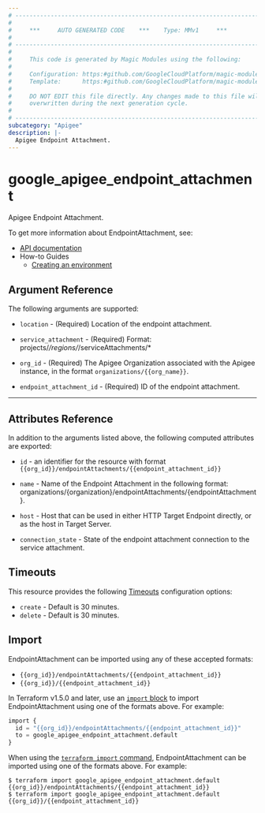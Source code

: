 ```yaml
---
# ----------------------------------------------------------------------------
#
#     ***     AUTO GENERATED CODE    ***    Type: MMv1     ***
#
# ----------------------------------------------------------------------------
#
#     This code is generated by Magic Modules using the following:
#
#     Configuration: https:#github.com/GoogleCloudPlatform/magic-modules/tree/main/mmv1/products/apigee/EndpointAttachment.yaml
#     Template:      https:#github.com/GoogleCloudPlatform/magic-modules/tree/main/mmv1/templates/terraform/resource.html.markdown.tmpl
#
#     DO NOT EDIT this file directly. Any changes made to this file will be
#     overwritten during the next generation cycle.
#
# ----------------------------------------------------------------------------
subcategory: "Apigee"
description: |-
  Apigee Endpoint Attachment.
---
```


# google_apigee_endpoint_attachment

Apigee Endpoint Attachment.


To get more information about EndpointAttachment, see:

* [API documentation](https://cloud.google.com/apigee/docs/reference/apis/apigee/rest/v1/organizations.endpointAttachments/create)
* How-to Guides
    * [Creating an environment](https://cloud.google.com/apigee/docs/api-platform/get-started/create-environment)

## Argument Reference

The following arguments are supported:


* `location` -
  (Required)
  Location of the endpoint attachment.

* `service_attachment` -
  (Required)
  Format: projects/*/regions/*/serviceAttachments/*

* `org_id` -
  (Required)
  The Apigee Organization associated with the Apigee instance,
  in the format `organizations/{{org_name}}`.

* `endpoint_attachment_id` -
  (Required)
  ID of the endpoint attachment.


- - -



## Attributes Reference

In addition to the arguments listed above, the following computed attributes are exported:

* `id` - an identifier for the resource with format `{{org_id}}/endpointAttachments/{{endpoint_attachment_id}}`

* `name` -
  Name of the Endpoint Attachment in the following format:
  organizations/{organization}/endpointAttachments/{endpointAttachment}.

* `host` -
  Host that can be used in either HTTP Target Endpoint directly, or as the host in Target Server.

* `connection_state` -
  State of the endpoint attachment connection to the service attachment.


## Timeouts

This resource provides the following
[Timeouts](https://developer.hashicorp.com/terraform/plugin/sdkv2/resources/retries-and-customizable-timeouts) configuration options:

- `create` - Default is 30 minutes.
- `delete` - Default is 30 minutes.

## Import


EndpointAttachment can be imported using any of these accepted formats:

* `{{org_id}}/endpointAttachments/{{endpoint_attachment_id}}`
* `{{org_id}}/{{endpoint_attachment_id}}`


In Terraform v1.5.0 and later, use an [`import` block](https://developer.hashicorp.com/terraform/language/import) to import EndpointAttachment using one of the formats above. For example:

```tf
import {
  id = "{{org_id}}/endpointAttachments/{{endpoint_attachment_id}}"
  to = google_apigee_endpoint_attachment.default
}
```

When using the [`terraform import` command](https://developer.hashicorp.com/terraform/cli/commands/import), EndpointAttachment can be imported using one of the formats above. For example:

```
$ terraform import google_apigee_endpoint_attachment.default {{org_id}}/endpointAttachments/{{endpoint_attachment_id}}
$ terraform import google_apigee_endpoint_attachment.default {{org_id}}/{{endpoint_attachment_id}}
```
